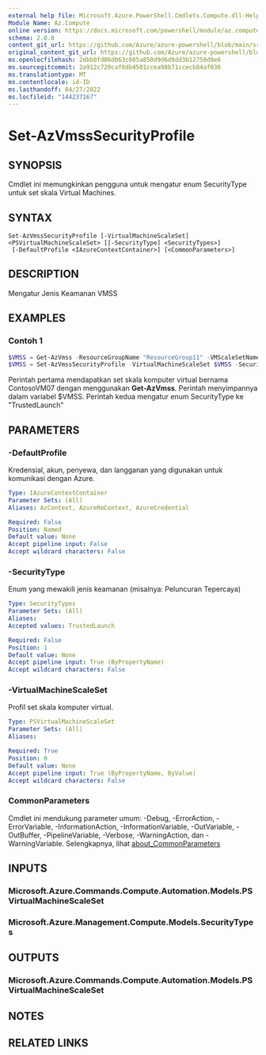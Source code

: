 ```yaml
---
external help file: Microsoft.Azure.PowerShell.Cmdlets.Compute.dll-Help.xml
Module Name: Az.Compute
online version: https://docs.microsoft.com/powershell/module/az.compute/set-azvmsssecurityprofile
schema: 2.0.0
content_git_url: https://github.com/Azure/azure-powershell/blob/main/src/Compute/Compute/help/Set-AzVmssSecurityProfile.md
original_content_git_url: https://github.com/Azure/azure-powershell/blob/main/src/Compute/Compute/help/Set-AzVmssSecurityProfile.md
ms.openlocfilehash: 2dbb0fd86d063c605a850d9d6d9dd3b12750d9e6
ms.sourcegitcommit: 2a912c720caf0db4501ccea98b71ccecb84af036
ms.translationtype: MT
ms.contentlocale: id-ID
ms.lasthandoff: 04/27/2022
ms.locfileid: "144237167"
---
```

# Set-AzVmssSecurityProfile

## SYNOPSIS
Cmdlet ini memungkinkan pengguna untuk mengatur enum SecurityType untuk set skala Virtual Machines.

## SYNTAX

```
Set-AzVmssSecurityProfile [-VirtualMachineScaleSet] <PSVirtualMachineScaleSet> [[-SecurityType] <SecurityTypes>]
 [-DefaultProfile <IAzureContextContainer>] [<CommonParameters>]
```

## DESCRIPTION
Mengatur Jenis Keamanan VMSS

## EXAMPLES

### Contoh 1
```powershell
$VMSS = Get-AzVmss -ResourceGroupName "ResourceGroup11" -VMScaleSetName "ContosoVM07"
$VMSS = Set-AzVmssSecurityProfile -VirtualMachineScaleSet $VMSS -SecurityType "TrustedLaunch"
```

Perintah pertama mendapatkan set skala komputer virtual bernama ContosoVM07 dengan menggunakan **Get-AzVmss**.
Perintah menyimpannya dalam variabel $VMSS.
Perintah kedua mengatur enum SecurityType ke "TrustedLaunch"

## PARAMETERS

### -DefaultProfile
Kredensial, akun, penyewa, dan langganan yang digunakan untuk komunikasi dengan Azure.

```yaml
Type: IAzureContextContainer
Parameter Sets: (All)
Aliases: AzContext, AzureRmContext, AzureCredential

Required: False
Position: Named
Default value: None
Accept pipeline input: False
Accept wildcard characters: False
```

### -SecurityType
Enum yang mewakili jenis keamanan (misalnya: Peluncuran Tepercaya)

```yaml
Type: SecurityTypes
Parameter Sets: (All)
Aliases:
Accepted values: TrustedLaunch

Required: False
Position: 1
Default value: None
Accept pipeline input: True (ByPropertyName)
Accept wildcard characters: False
```

### -VirtualMachineScaleSet
Profil set skala komputer virtual.

```yaml
Type: PSVirtualMachineScaleSet
Parameter Sets: (All)
Aliases:

Required: True
Position: 0
Default value: None
Accept pipeline input: True (ByPropertyName, ByValue)
Accept wildcard characters: False
```

### CommonParameters
Cmdlet ini mendukung parameter umum: -Debug, -ErrorAction, -ErrorVariable, -InformationAction, -InformationVariable, -OutVariable, -OutBuffer, -PipelineVariable, -Verbose, -WarningAction, dan -WarningVariable. Selengkapnya, lihat [about_CommonParameters](http://go.microsoft.com/fwlink/?LinkID=113216)

## INPUTS

### Microsoft.Azure.Commands.Compute.Automation.Models.PSVirtualMachineScaleSet

### Microsoft.Azure.Management.Compute.Models.SecurityTypes

## OUTPUTS

### Microsoft.Azure.Commands.Compute.Automation.Models.PSVirtualMachineScaleSet

## NOTES

## RELATED LINKS
